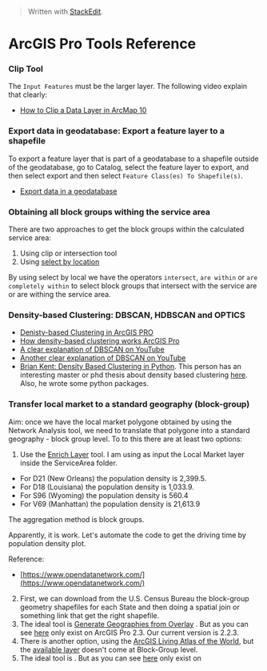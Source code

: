 > Written with [StackEdit](https://stackedit.io/).

# ArcGIS Pro Tools Reference

### Clip Tool

The `Input Features` must be the larger layer. The following video explain that clearly:

- [How to Clip a Data Layer in ArcMap 10](https://www.youtube.com/watch?v=6UF0l8Ly2U4)

### Export data in geodatabase: Export a feature layer to a shapefile

To export a feature layer that is part of a geodatabase to a shapefile outside of the geodatabase, go to Catalog, select the feature layer to export, and then select export and then select `Feature Class(es) To Shapefile(s)`.

- [Export data in a geodatabase](https://pro.arcgis.com/en/pro-app/help/data/geodatabases/overview/export-data.htm)

### Obtaining all block groups withing the service area

There are two approaches to get the block groups within the calculated service area:

1. Using clip or intersection tool
2. Using [select by location](http://desktop.arcgis.com/en/arcmap/10.3/map/working-with-layers/using-select-by-location.htm)

By using select by local we have the operators `intersect`, `are within` or `are completely within` to select block groups that intersect with the service are or are withing the service area.

### Density-based Clustering: DBSCAN, HDBSCAN and OPTICS

- [Denisty-based Clustering in ArcGIS PRO](https://pro.arcgis.com/en/pro-app/tool-reference/spatial-statistics/densitybasedclustering.htm)
- [How density-based clustering works ArcGIS Pro](https://pro.arcgis.com/en/pro-app/tool-reference/spatial-statistics/how-density-based-clustering-works.htm)
- [A clear explanation of DBSCAN on YouTube](https://www.youtube.com/watch?v=6jl9KkmgDIw)
- [Another clear explanation of DBSCAN on YouTube](https://www.youtube.com/watch?v=sKRUfsc8zp4)
- [Brian Kent: Density Based Clustering in Python](https://www.youtube.com/watch?v=5cOhL4B5waU). This person has an interesting master or phd thesis about density based clustering [here](https://www.cmu.edu/dietrich/psychology/cognitiveaxon/documents/kent_dissertation.pdf). Also, he wrote some python packages. 

### Transfer local market to a standard geography (block-group)

Aim: once we have the local market polygone obtained by using the Network Analysis tool, we need to translate that polygone into a standard geography - block group level. To to this there are at least two options:

1. Use the [Enrich Layer](https://pro.arcgis.com/en/pro-app/tool-reference/analysis/enrich-layer.htm) tool.  I am using as input the Local Market layer inside the ServiceArea folder. 

- For D21 (New Orleans) the population density is 2,399.5. 
- For D18 (Louisiana) the population density is 1,033.9.
- For S96 (Wyoming) the population density is 560.4
- For V69 (Manhattan) the population density is 21,613.9

The aggregation method is block groups. 

Apparently, it is work. Let's automate the code to get the driving time by population density plot. 

Reference: 
- [https://www.opendatanetwork.com/](https://www.opendatanetwork.com/)

2. First, we can download from the U.S. Census Bureau the block-group geometry  shapefiles for each State and then doing a spatial join or something link that get the right shapefile.
3. The ideal tool is [Generate Geographies from Overlay]([https://pro.arcgis.com/en/pro-app/tool-reference/business-analyst/generate-geographies-from-overlay.htm](https://pro.arcgis.com/en/pro-app/tool-reference/business-analyst/generate-geographies-from-overlay.htm)) . But as you can see [here]([https://pro.arcgis.com/en/pro-app/get-started/whats-new-in-arcgis-pro-2-3.htm](https://pro.arcgis.com/en/pro-app/get-started/whats-new-in-arcgis-pro-2-3.htm)) only exist on ArcGIS Pro 2.3. Our current version is 2.2.3. 
4. There is another option, using the [ArcGIS Living Atlas of the World](https://livingatlas.arcgis.com/en/browse/#d=2&q=%22ACS%20Population%20Variables%20-%20Boundaries%22), but the [available layer](https://www.arcgis.com/home/item.html?id=f430d25bf03744edbb1579e18c4bf6b8) doesn't come at Block-Group level.
5. The ideal tool is . But as you can see [here]([https://pro.arcgis.com/en/pro-app/get-started/whats-new-in-arcgis-pro-2-3.htm](https://pro.arcgis.com/en/pro-app/get-started/whats-new-in-arcgis-pro-2-3.htm)) only exist on 
<!--stackedit_data:
eyJoaXN0b3J5IjpbNjI3NDE4MDM2LDEwNzU3MzE3MjcsMTEzNj
E3OTQ0LC0xMDg4MjUzODczLC0xNzE5MDc2MTUxLDc2MTIxNTY4
OCwtMjc3NzE5NTksLTk5NTY5ODE0MiwxODQ3ODkzNDk1LC0xNz
E2MzkyNDM5LDE1OTE0Mjc2NDYsLTEwOTkyODk3NDhdfQ==
-->